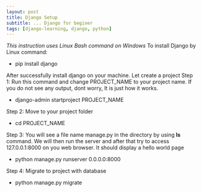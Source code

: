 ```yaml
---
layout: post
title: Django Setup
subtitle: ... Django for beginer
tags: [django-learning, django, python]
---
```


_This instruction uses Linux Bash command on Windows_
To install Django by Linux command:
* pip install django

After successfully install django on your machine. Let create a project
Step 1: Run this command and change PROJECT_NAME to your project name. If you do not see any output, dont worry, It is just how it works.
* django-admin startproject PROJECT_NAME

Step 2: Move to your project folder
* cd PROJECT_NAME

Step 3: You will see a file name manage.py in the directory by using **ls** command. We will then run the server and after that try to access 127.0.0.1:8000 on you web browser. It should display a hello world page
* python manage.py runserver 0.0.0.0:8000

Step 4: Migrate to project with database
* python manage.py migrate
